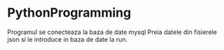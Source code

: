 # PythonProgramming

Programul se conecteaza la baza de date mysql
Preia datele din fisierele json si le introduce in baza de date la run.
